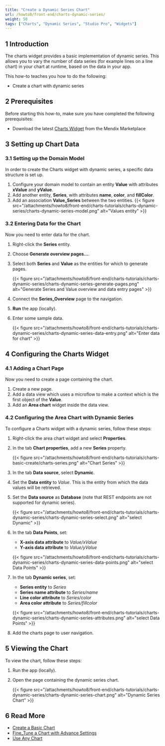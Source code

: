 ```yaml
---
title: "Create a Dynamic Series Chart"
url: /howto8/front-end/charts-dynamic-series/
weight: 50
tags: ["Charts", "Dynamic Series", "Studio Pro", "Widgets"]
---
```


## 1 Introduction

The charts widget provides a basic implementation of dynamic series. This allows you to vary the number of data series (for example lines on a line chart) in your chart at runtime, based on the data in your app.

This how-to teaches you how to do the following:

* Create a chart with dynamic series

## 2 Prerequisites

Before starting this how-to, make sure you have completed the following prerequisites:

* Download the latest [Charts Widget](/appstore/widgets/charts/) from the Mendix Marketplace

## 3 Setting up Chart Data

### 3.1 Setting up the Domain Model

In order to create the Charts widget with dynamic series, a specific data structure is set up.

1. Configure your domain model to contain an entity **Value** with attributes **xValue** and **yValue**.
1. Add another entity, **Series**, with attributes **name**, **color**, and **fillColor**.
1. Add an association **Value_Series** between the two entities.
    {{< figure src="/attachments/howto8/front-end/charts-tutorials/charts-dynamic-series/charts-dynamic-series-model.png" alt="Values entity" >}}

### 3.2 Entering Data for the Chart

Now you need to enter data for the chart.

1. Right-click the **Series** entity.
2. Choose **Generate overview pages...**.
3. Select both **Series** and **Value** as the entities for which to generate pages.

    {{< figure src="/attachments/howto8/front-end/charts-tutorials/charts-dynamic-series/charts-dynamic-series-generate-pages.png" alt="Generate Series and Value overview and data entry pages" >}}

4. Connect the **Series_Overview** page to the navigation.
5. **Run** the app (locally).
6. Enter some sample data.

    {{< figure src="/attachments/howto8/front-end/charts-tutorials/charts-dynamic-series/charts-dynamic-series-data-entry.png" alt="Enter data for chart" >}}

## 4 Configuring the Charts Widget

### 4.1 Adding a Chart Page

Now you need to create a page containing the chart.

1. Create a new page.
2. Add a data view which uses a microflow to make a context which is the first object of the **Value**.
3. Add an **Area chart** widget inside the data view.

### 4.2 Configuring the Area Chart with Dynamic Series

To configure a Charts widget with a dynamic series, follow these steps:

1. Right-click the area chart widget and select **Properties**.
1. In the tab **Chart properties**, add a new **Series** property.

    {{< figure src="/attachments/howto8/front-end/charts-tutorials/charts-basic-create/charts-series.png" alt="Chart Series" >}}

1. In the tab **Data source**, select **Dynamic**.
1. Set the **Data entity** to *Value*. This is the entity from which the data values will be retrieved.
1. Set the **Data source** as **Database** (note that REST endpoints are not supported for dynamic series).

    {{< figure src="/attachments/howto8/front-end/charts-tutorials/charts-dynamic-series/charts-dynamic-series-select.png" alt="select Dynamic" >}}

1. In the tab **Data Points**, set:

    * **X-axis data attribute** to *Value/xValue*
    * **Y-axis data attribute** to *Value/yValue*

    {{< figure src="/attachments/howto8/front-end/charts-tutorials/charts-dynamic-series/charts-dynamic-series-data-points.png" alt="select Data Points" >}}

1. In the tab **Dynamic series**, set: 

    * **Series entity** to *Series*
    * **Series name attribute** to *Series/name*
    * **Line color attribute** to *Series/color*
    * **Area color attribute** to *Series/fillcolor*

    {{< figure src="/attachments/howto8/front-end/charts-tutorials/charts-dynamic-series/charts-dynamic-series-attributes.png" alt="select Data Points" >}}

1. Add the charts page to user navigation.

## 5 Viewing the Chart

To view the chart, follow these steps:

1. Run the app (locally).
1. Open the page containing the dynamic series chart.

    {{< figure src="/attachments/howto8/front-end/charts-tutorials/charts-dynamic-series/charts-dynamic-series-chart.png" alt="Dynamic Series Chart" >}}

## 6 Read More

* [Create a Basic Chart](/howto8/front-end/charts-basic-create/)
* [Fine_Tune a Chart with Advance Settings](/howto8/front-end/charts-advanced-tuning/)
* [Use Any Chart](/howto8/front-end/charts-any-usage/)
